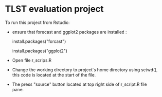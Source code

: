 TLST evaluation project
========================
To run this project from Rstudio:
  * ensure that forecast and ggplot2 packages are installed : 

    install.packages("forcast")

    install.packages("ggplot2")

  * Open file r_scrips.R 

  * Change the working directory to project's home directory using setwd(), this code is located at the start of the file.

  * The press "source" button located at top right side of r_script.R file pane.

